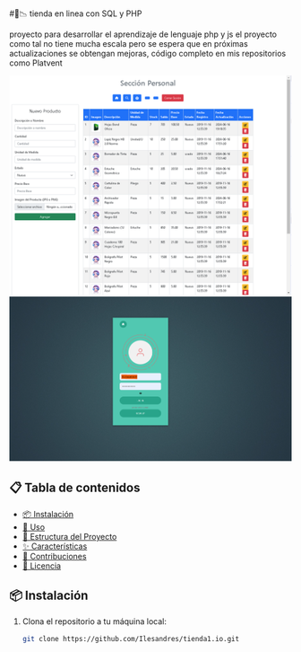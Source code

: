 #🛒📉 tienda en linea con SQL y PHP

proyecto para desarrollar el aprendizaje de lenguaje php y js el proyecto como tal no tiene mucha escala pero se espera que en próximas actualizaciones se obtengan mejoras, código completo en mis repositorios como Platvent

![Tienda en linea SQl](https://github.com/Ilesandres/img_Proyects/blob/main/image.png)
![Login](https://github.com/Ilesandres/img_Proyects/blob/main/store-proyect.png)

## 📋 Tabla de contenidos

- [📦 Instalación](#-Instalación)
- [🚀 Uso](#uso)
- [📁 Estructura del Proyecto](#estructura-del-proyecto)
- [✨ Características](#características)
- [🤝 Contribuciones](#contribuciones)
- [📝 Licencia](https://github.com/Ilesandres)

## 📦 Instalación

1. Clona el repositorio a tu máquina local:
   ```bash
   git clone https://github.com/Ilesandres/tienda1.io.git
